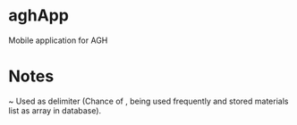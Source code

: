 # aghApp
Mobile application for AGH

# Notes
~ Used as delimiter (Chance of , being used frequently and stored materials list as array in database).
